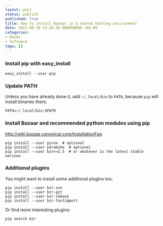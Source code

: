 ```yaml
---
layout: post
status: publish
published: true
title: How to install Bazaar in a shared hosting environment
date: 2012-06-10 13:26:55.000000000 +02:00
categories:
- Hacks
- Software
tags: []
---
```

### Install pip with easy_install

```
easy_install --user pip
```


### Update PATH

Unless you have already done it, add `~/.local/bin` to `PATH`, because `pip` will install binaries there.

```
PATH=~/.local/bin:$PATH
```


### Install Bazaar and recommended python modules using pip

http://wiki.bazaar.canonical.com/InstallationFaq

```
pip install --user pyrex  # optional
pip install --user paramiko  # optional
pip install --user bzr==2.5  # or whatever is the latest stable version
```


### Additional plugins

You might want to install some additional plugins too:

```
pip install --user bzr-svn
pip install --user bzr-git 
pip install --user bzr-rebase
pip install --user bzr-fastimport
```

Or find more interesting plugins:

```
pip search bzr
```


